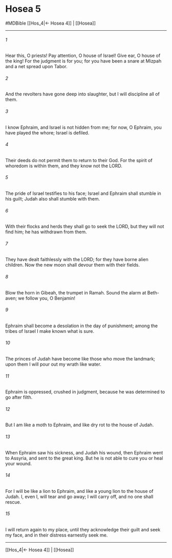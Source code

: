 # Hosea 5
#MDBible
[[Hos_4|← Hosea 4]] | [[Hosea]]

***

###### 1 
Hear this, O priests! Pay attention, O house of Israel! Give ear, O house of the king! For the judgment is for you; for you have been a snare at Mizpah and a net spread upon Tabor. 

###### 2 
And the revolters have gone deep into slaughter, but I will discipline all of them. 

###### 3 
I know Ephraim, and Israel is not hidden from me; for now, O Ephraim, you have played the whore; Israel is defiled. 

###### 4 
Their deeds do not permit them to return to their God. For the spirit of whoredom is within them, and they know not the LORD. 

###### 5 
The pride of Israel testifies to his face; Israel and Ephraim shall stumble in his guilt; Judah also shall stumble with them. 

###### 6 
With their flocks and herds they shall go to seek the LORD, but they will not find him; he has withdrawn from them. 

###### 7 
They have dealt faithlessly with the LORD; for they have borne alien children. Now the new moon shall devour them with their fields. 

###### 8 
Blow the horn in Gibeah, the trumpet in Ramah. Sound the alarm at Beth-aven; we follow you, O Benjamin! 

###### 9 
Ephraim shall become a desolation in the day of punishment; among the tribes of Israel I make known what is sure. 

###### 10 
The princes of Judah have become like those who move the landmark; upon them I will pour out my wrath like water. 

###### 11 
Ephraim is oppressed, crushed in judgment, because he was determined to go after filth. 

###### 12 
But I am like a moth to Ephraim, and like dry rot to the house of Judah. 

###### 13 
When Ephraim saw his sickness, and Judah his wound, then Ephraim went to Assyria, and sent to the great king. But he is not able to cure you or heal your wound. 

###### 14 
For I will be like a lion to Ephraim, and like a young lion to the house of Judah. I, even I, will tear and go away; I will carry off, and no one shall rescue. 

###### 15 
I will return again to my place, until they acknowledge their guilt and seek my face, and in their distress earnestly seek me. 

***

[[Hos_4|← Hosea 4]] | [[Hosea]]
